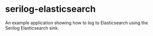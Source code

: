 # serilog-elasticsearch
An example application showing how to log to Elasticsearch using the Serilog Elasticsearch sink.
